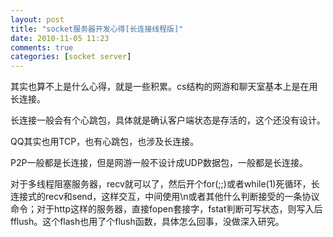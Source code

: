 ```yaml
---
layout: post
title: "socket服务器开发心得[长连接线程版]"
date: 2010-11-05 11:23
comments: true
categories: [socket server]
---
```



其实也算不上是什么心得，就是一些积累。cs结构的网游和聊天室基本上是在用长连接。

长连接一般会有个心跳包，具体就是确认客户端状态是存活的，这个还没有设计。

QQ其实也用TCP，也有心跳包，也涉及长连接。

P2P一般都是长连接，但是网游一般不设计成UDP数据包，一般都是长连接。

对于多线程阻塞服务器，recv就可以了，然后开个for(;;)或者while(1)死循环，长连接式的recv和send，这样交互，中间使用\n或者其他什么判断接受的一条协议命令；对于http这样的服务器，直接fopen套接字，fstat判断可写状态，则写入后fflush。这个flash也用了个flush函数，具体怎么回事，没做深入研究。
